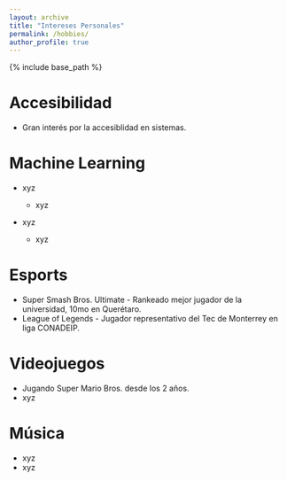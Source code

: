 ```yaml
---
layout: archive
title: "Intereses Personales"
permalink: /hobbies/
author_profile: true
---
```


{% include base_path %}

Accesibilidad
======
* Gran interés por la accesiblidad en sistemas.

Machine Learning
======
* xyz
  * xyz

* xyz
  * xyz
  
Esports
======
* Super Smash Bros. Ultimate - Rankeado mejor jugador de la universidad, 10mo en Querétaro.
* League of Legends - Jugador representativo del Tec de Monterrey en liga CONADEIP.

Videojuegos
======
* Jugando Super Mario Bros. desde los 2 años.
* xyz
  
Música
======
* xyz
* xyz
